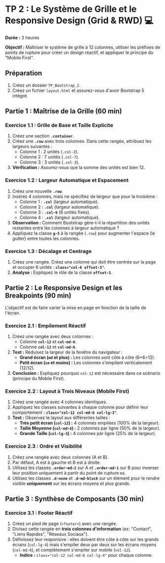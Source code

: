 # TP 2 : Le Système de Grille et le Responsive Design (Grid & RWD) 💻

**Durée :** 3 heures

**Objectif :** Maîtriser le système de grille à 12 colonnes, utiliser les préfixes de points de rupture pour créer un design réactif, et appliquer le principe du "Mobile First".

## Préparation

1.  Créez un dossier `TP_Bootstrap_2`.
2.  Créez un fichier `layout.html` et assurez-vous d'avoir Bootstrap 5 intégré.

## Partie 1 : Maîtrise de la Grille (60 min)

### Exercice 1.1 : Grille de Base et Taille Explicite

1.  Créez une section **`.container`**.
2.  Créez une **`.row`** avec trois colonnes. Dans cette rangée, attribuez les largeurs suivantes :
    * Colonne 1 : 2 unités (`.col-2`).
    * Colonne 2 : 7 unités (`.col-7`).
    * Colonne 3 : 3 unités (`.col-3`).
3.  **Vérification :** Assurez-vous que la somme des unités est bien 12.

### Exercice 1.2 : Largeur Automatique et Espacement

1.  Créez une nouvelle **`.row`**.
2.  Insérez 4 colonnes, mais ne spécifiez de largeur que pour la troisième :
    * Colonne 1 : **`.col`** (largeur automatique).
    * Colonne 2 : **`.col`** (largeur automatique).
    * Colonne 3 : **`.col-6`** (6 unités fixes).
    * Colonne 4 : **`.col`** (largeur automatique).
3.  **Observation :** Comment Bootstrap gère-t-il la répartition des unités restantes entre les colonnes à largeur automatique ?
4.  Appliquez la classe **`g-5`** à la rangée (`.row`) pour augmenter l'espace (le *gutter*) entre toutes les colonnes.

### Exercice 1.3 : Décalage et Centrage

1.  Créez une rangée. Créez une colonne qui doit être centrée sur la page et occuper 6 unités : **`class="col-6 offset-3"`**.
2.  **Analyse :** Expliquez le rôle de la classe **`offset-3`**.

## Partie 2 : Le Responsive Design et les Breakpoints (90 min)

L'objectif est de faire varier la mise en page en fonction de la taille de l'écran.

### Exercice 2.1 : Empilement Réactif

1.  Créez une rangée avec deux colonnes :
    * Colonne **`col-12`** et **`col-md-6`**.
    * Colonne **`col-12`** et **`col-md-6`**.
2.  **Test :** Réduisez la largeur de la fenêtre du navigateur :
    * **Grand écran (`md` et plus) :** Les colonnes sont côte à côte (6+6=12).
    * **Petit écran (`sm` et moins) :** Les colonnes s'empilent verticalement (12/12).
3.  **Conclusion :** Expliquez pourquoi `col-12` est nécessaire dans ce scénario (principe du Mobile First).

### Exercice 2.2 : Layout à Trois Niveaux (Mobile First)

1.  Créez une rangée avec 4 colonnes identiques.
2.  Appliquez les classes suivantes à chaque colonne pour définir leur comportement : **`class="col-12 col-md-6 col-lg-3"`**.
3.  **Test :** Observez le layout aux différentes tailles :
    * **Très petit écran (`col-12`) :** 4 colonnes empilées (100% de la largeur).
    * **Taille Moyenne (`col-md-6`) :** 2 colonnes par ligne (50% de la largeur).
    * **Grande Taille (`col-lg-3`) :** 4 colonnes par ligne (25% de la largeur).

### Exercice 2.3 : Ordre et Visibilité

1.  Créez une rangée avec deux colonnes (A et B).
2.  Par défaut, A est à gauche et B est à droite.
3.  Utilisez les classes **`.order-md-2`** sur A et **`.order-md-1`** sur B pour inverser leur position uniquement à partir du point de rupture `md`.
4.  Utilisez les classes **`.d-none`** et **`.d-md-block`** sur un élément pour le rendre visible **uniquement** sur les écrans moyens et plus grands.

## Partie 3 : Synthèse de Composants (30 min)

### Exercice 3.1 : Footer Réactif

1.  Créez un pied de page (`<footer>`) avec une rangée.
2.  Divisez cette rangée en **trois colonnes d'information** (ex: "Contact", "Liens Rapides", "Réseaux Sociaux").
3.  Définissez leur responsive : elles doivent être côte à côte sur les grands écrans (`col-lg-4`) mais s'empiler deux par deux sur les écrans moyens (`col-md-6`), et complètement s'empiler sur mobile (`col-12`).
    * **Indice :** `class="col-12 col-md-6 col-lg-4"` pour chaque colonne.